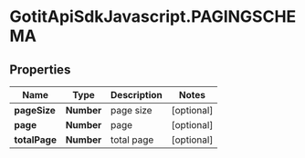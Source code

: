 # GotitApiSdkJavascript.PAGINGSCHEMA

## Properties

Name | Type | Description | Notes
------------ | ------------- | ------------- | -------------
**pageSize** | **Number** | page size | [optional] 
**page** | **Number** | page | [optional] 
**totalPage** | **Number** | total page | [optional] 


